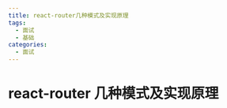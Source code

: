 ```yaml
---
title: react-router几种模式及实现原理
tags:
  - 面试
  - 基础
categories:
  - 面试
---
```


# react-router 几种模式及实现原理
